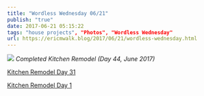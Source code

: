 ```yaml
---
title: "Wordless Wednesday 06/21"
publish: "true"
date: 2017-06-21 05:15:22
tags: "house projects", "Photos", "Wordless Wednesday"
url: https://ericmwalk.blog/2017/06/21/wordless-wednesday.html
---
```


![](https://ericmwalk.blog/uploads/2022/5a49638c67.jpg)
*Completed Kitchen Remodel (Day 44, June 2017)*

<a href="https://ericmwalk.blog/2017/05/17/wordless-wednesday.html">Kitchen Remodel Day 31</a>

<a href="https://ericmwalk.blog/2017/04/19/wordless-wednesday.html">Kitchen Remodel Day 1</a>